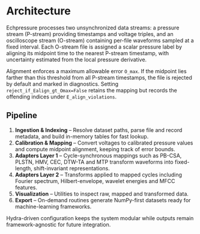 # Architecture

Echpressure processes two unsynchronized data streams: a pressure stream (P-stream) providing timestamps and voltage triples, and an oscilloscope stream (O-stream) containing per-file waveforms sampled at a fixed interval. Each O-stream file is assigned a scalar pressure label by aligning its midpoint time to the nearest P-stream timestamp, with uncertainty estimated from the local pressure derivative.

Alignment enforces a maximum allowable error ``O_max``. If the midpoint lies farther than this threshold from all P-stream timestamps, the file is rejected by default and marked in diagnostics. Setting ``reject_if_Ealign_gt_Omax=False`` retains the mapping but records the offending indices under ``E_align_violations``.

## Pipeline
1. **Ingestion & Indexing** – Resolve dataset paths, parse file and record metadata, and build in-memory tables for fast lookup.
2. **Calibration & Mapping** – Convert voltages to calibrated pressure values and compute midpoint alignment, keeping track of error bounds.
3. **Adapters Layer 1** – Cycle-synchronous mappings such as PB-CSA, PLSTN, HMV, CEC, DTW-TA and MTP transform waveforms into fixed-length, shift-invariant representations.
4. **Adapters Layer 2** – Transforms applied to mapped cycles including Fourier spectrum, Hilbert-envelope, wavelet energies and MFCC features.
5. **Visualization** – Utilities to inspect raw, mapped and transformed data.
6. **Export** – On-demand routines generate NumPy-first datasets ready for machine-learning frameworks.

Hydra-driven configuration keeps the system modular while outputs remain framework-agnostic for future integration.
